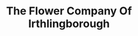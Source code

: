 ---
title: "The Flower Company Of Irthlingborough"
url: /irthlingborough/the-flower-company-of-irthlingborough/
shop: florist
---